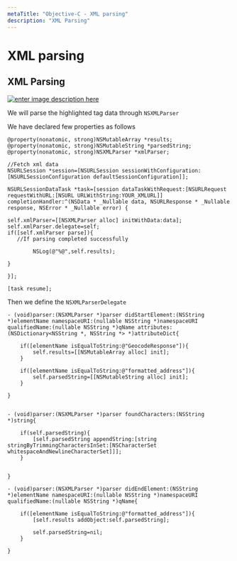 ```yaml
---
metaTitle: "Objective-C - XML parsing"
description: "XML Parsing"
---
```


# XML parsing




## XML Parsing


[<img src="https://i.stack.imgur.com/o5Rcj.png" alt="enter image description here" />](https://i.stack.imgur.com/o5Rcj.png)

We will parse the highlighted tag data through `NSXMLParser`

We have declared few properties as follows

```objc
@property(nonatomic, strong)NSMutableArray *results;
@property(nonatomic, strong)NSMutableString *parsedString;
@property(nonatomic, strong)NSXMLParser *xmlParser;

//Fetch xml data
NSURLSession *session=[NSURLSession sessionWithConfiguration:[NSURLSessionConfiguration defaultSessionConfiguration]];
    
NSURLSessionDataTask *task=[session dataTaskWithRequest:[NSURLRequest requestWithURL:[NSURL URLWithString:YOUR_XMLURL]] completionHandler:^(NSData * _Nullable data, NSURLResponse * _Nullable response, NSError * _Nullable error) {
    
self.xmlParser=[[NSXMLParser alloc] initWithData:data];
self.xmlParser.delegate=self;
if([self.xmlParser parse]){
   //If parsing completed successfully
        
        NSLog(@"%@",self.results);
        
}
    
}];
    
[task resume];

```

Then we define the `NSXMLParserDelegate`

```objc
- (void)parser:(NSXMLParser *)parser didStartElement:(NSString *)elementName namespaceURI:(nullable NSString *)namespaceURI qualifiedName:(nullable NSString *)qName attributes:(NSDictionary<NSString *, NSString *> *)attributeDict{
    
    if([elementName isEqualToString:@"GeocodeResponse"]){
        self.results=[[NSMutableArray alloc] init];
    }
    
    if([elementName isEqualToString:@"formatted_address"]){
        self.parsedString=[[NSMutableString alloc] init];
    }

}


- (void)parser:(NSXMLParser *)parser foundCharacters:(NSString *)string{
    
    if(self.parsedString){
        [self.parsedString appendString:[string stringByTrimmingCharactersInSet:[NSCharacterSet whitespaceAndNewlineCharacterSet]]];
    }


}

- (void)parser:(NSXMLParser *)parser didEndElement:(NSString *)elementName namespaceURI:(nullable NSString *)namespaceURI qualifiedName:(nullable NSString *)qName{
    
    if([elementName isEqualToString:@"formatted_address"]){
        [self.results addObject:self.parsedString];
        
        self.parsedString=nil;
    }

}

```

